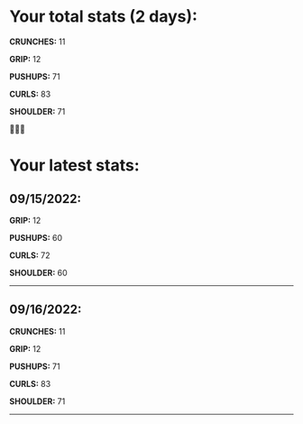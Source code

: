 # Your total stats (2 days):
**CRUNCHES:** 11

**GRIP:** 12

**PUSHUPS:** 71

**CURLS:** 83

**SHOULDER:** 71

💪💪💪
# Your latest stats:

## 09/15/2022:
**GRIP:** 12

**PUSHUPS:** 60

**CURLS:** 72

**SHOULDER:** 60

---------

## 09/16/2022:
**CRUNCHES:** 11

**GRIP:** 12

**PUSHUPS:** 71

**CURLS:** 83

**SHOULDER:** 71

---------
